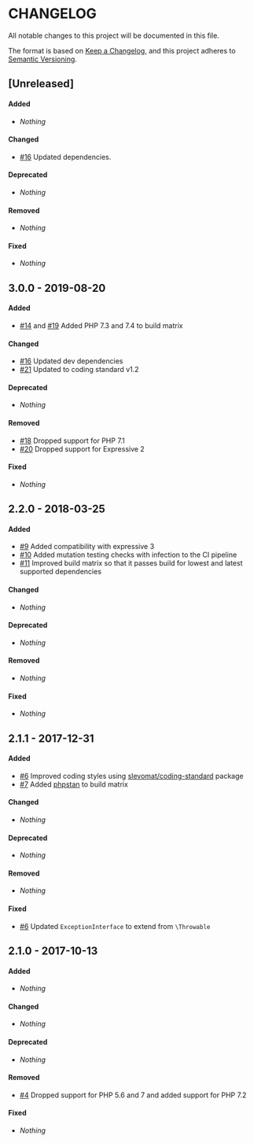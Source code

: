 # CHANGELOG

All notable changes to this project will be documented in this file.

The format is based on [Keep a Changelog](https://keepachangelog.com), and this project adheres to [Semantic Versioning](https://semver.org).

## [Unreleased]

#### Added

* *Nothing*

#### Changed

* [#16](https://github.com/acelaya/ze-content-based-error-handler/issues/16) Updated dependencies.

#### Deprecated

* *Nothing*

#### Removed

* *Nothing*

#### Fixed

* *Nothing*


## 3.0.0 - 2019-08-20

#### Added

* [#14](https://github.com/acelaya/ze-content-based-error-handler/issues/14) and [#19](https://github.com/acelaya/ze-content-based-error-handler/issues/19) Added PHP 7.3 and 7.4 to build matrix

#### Changed

* [#16](https://github.com/acelaya/ze-content-based-error-handler/issues/16) Updated dev dependencies
* [#21](https://github.com/acelaya/ze-content-based-error-handler/issues/21) Updated to coding standard v1.2

#### Deprecated

* *Nothing*

#### Removed

* [#18](https://github.com/acelaya/ze-content-based-error-handler/issues/18) Dropped support for PHP 7.1
* [#20](https://github.com/acelaya/ze-content-based-error-handler/issues/20) Dropped support for Expressive 2

#### Fixed

* *Nothing*


## 2.2.0 - 2018-03-25

#### Added

* [#9](https://github.com/acelaya/ze-content-based-error-handler/issues/9) Added compatibility with expressive 3
* [#10](https://github.com/acelaya/ze-content-based-error-handler/issues/10) Added mutation testing checks with infection to the CI pipeline
* [#11](https://github.com/acelaya/ze-content-based-error-handler/issues/11) Improved build matrix so that it passes build for lowest and latest supported dependencies

#### Changed

* *Nothing*

#### Deprecated

* *Nothing*

#### Removed

* *Nothing*

#### Fixed

* *Nothing*


## 2.1.1 - 2017-12-31

#### Added

* [#6](https://github.com/acelaya/ze-content-based-error-handler/issues/6) Improved coding styles using [slevomat/coding-standard](https://github.com/slevomat/coding-standard) package
* [#7](https://github.com/acelaya/ze-content-based-error-handler/issues/7) Added [phpstan](https://github.com/phpstan/phpstan) to build matrix

#### Changed

* *Nothing*

#### Deprecated

* *Nothing*

#### Removed

* *Nothing*

#### Fixed

* [#6](https://github.com/acelaya/ze-content-based-error-handler/issues/6) Updated `ExceptionInterface` to extend from `\Throwable`


## 2.1.0 - 2017-10-13

#### Added

* *Nothing*

#### Changed

* *Nothing*

#### Deprecated

* *Nothing*

#### Removed

* [#4](https://github.com/acelaya/ze-content-based-error-handler/issues/4) Dropped support for PHP 5.6 and 7 and added support for PHP 7.2

#### Fixed

* *Nothing*
